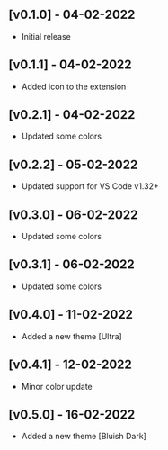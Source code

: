 ## [v0.1.0] - 04-02-2022

-  Initial release

## [v0.1.1] - 04-02-2022

-  Added icon to the extension

## [v0.2.1] - 04-02-2022

-  Updated some colors

## [v0.2.2] - 05-02-2022

-  Updated support for VS Code v1.32+

## [v0.3.0] - 06-02-2022

-  Updated some colors

## [v0.3.1] - 06-02-2022

-  Updated some colors

## [v0.4.0] - 11-02-2022

-  Added a new theme [Ultra]

## [v0.4.1] - 12-02-2022

-  Minor color update

## [v0.5.0] - 16-02-2022

-  Added a new theme [Bluish Dark]
